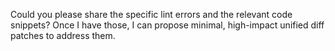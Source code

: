 Could you please share the specific lint errors and the relevant code snippets? Once I have those, I can propose minimal, high-impact unified diff patches to address them.